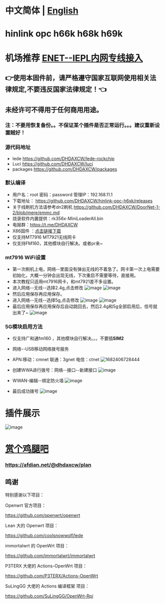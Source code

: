 # 中文简体 | [English](https://github.com/DHDAXCW/NanoPi-R5S-2021/blob/main/EngLish.md)
# hinlink opc h66k h68k h69k
# 机场推荐 [ENET--IEPL内网专线接入](https://www.easy2023.com/#/register?code=Ut7iWMrk)
## 👉使用本固件前，请严格遵守国家互联网使用相关法律规定,不要违反国家法律规定！👈
## 未经许可不得用于任何商用用途。

### 注：不要用恢复备份。。不保证某个插件是否正常运行。。。建议重新设置贼好！

### 源代码地址
- lede https://github.com/DHDAXCW/lede-rockchip
- Luci https://github.com/DHDAXCW/luci
- packages https://github.com/DHDAXCW/packages

### 默认编译

- 用户名：root 密码：password  管理IP：192.168.11.1
- 下载地址： https://github.com/DHDAXCW/hinlink-opc-h6xk/releases
- 关于线刷机方法请参考dn2刷机 https://github.com/DHDAXCW/DoorNet-1-2/blob/mere/emmc.md
- 烧录软件内置提供：rk356x-MiniLoaderAll.bin
- 电报群：https://t.me/DHDAXCW
- X86固件 ：[点击链接下载](https://github.com/DHDAXCW/OpenWRT_x86_x64/releases)
- 仅支持MT7916 MT7921无线网卡
- 仅支持FM160，其他模块自行解决。或者pr来~
### mt7916 WiFi设置
- 第一次刷机上电，网络--里面没有弹出无线的不着急了。网卡第一次上电需要初始化，大概一分钟会出现无线，下次重启不需要等待，直接用。
- 本次教程只适用mt7916网卡，和mt7921差不多设置。
- 进入网络--无线--选择2.4g,点击修改
![image](https://github.com/DHDAXCW/hinlink-opc-h6xk/assets/74764072/4a8e7767-9c1f-4e00-b428-bb2b51297668)
![image](https://github.com/DHDAXCW/hinlink-opc-h6xk/assets/74764072/02a3e011-d6fb-4e73-bbaa-cb443c3d025e)
- 然后应用保存再应用保存。
- 进入网络--无线--选择5g,点击修改
![image](https://github.com/DHDAXCW/hinlink-opc-h6xk/assets/74764072/879bdd0a-4077-4ba6-9ef0-afebcfcdff52)
![image](https://github.com/DHDAXCW/hinlink-opc-h6xk/assets/74764072/326d4759-1598-4e5f-a462-b3cb6514e428)
- 最后应用保存再应用保存后自动跳回去，然后2.4g和5g全部启用后，信号就出来了~
![image](https://github.com/DHDAXCW/hinlink-opc-h6xk/assets/74764072/ef716071-bf10-4243-8a7c-e903cfdd4811)
### 5G模块启用方法
- 仅支持广和通fm160 ，其他模块自行解决。。。不要插**SIM2**
- 网络--USB移动网络拨号服务
- APN:移动：cmnet  联通：3gnet 电信：ctnet
![1682406728444](https://user-images.githubusercontent.com/74764072/234201770-3a796152-5873-4152-a34b-705eeb49bfd4.jpg)

- 创建WWA进行拨号：网络--接口--新建接口
![image](https://user-images.githubusercontent.com/74764072/234204127-8c40ef24-2e15-4991-a13b-b133bb97b38c.png)

- WWAN-编辑--绑定防火墙
![image](https://user-images.githubusercontent.com/74764072/234204460-ae98b1d5-85b6-4c28-8b17-1926b5f8f6ce.png)

- 最后成功拨号
![image](https://user-images.githubusercontent.com/74764072/234204830-708bca0e-c135-4d0c-bd10-c8a1fb0ca288.png)

# 插件展示
 
 ![image](https://user-images.githubusercontent.com/74764072/183227361-e8bdb023-5514-437d-97e8-e13ca4285035.png)

# [赏个鸡腿吧](https://afdian.net/@dhdaxcw/plan)
### https://afdian.net/@dhdaxcw/plan

## 鸣谢

特别感谢以下项目：

Openwrt 官方项目：

<https://github.com/openwrt/openwrt>

Lean 大的 Openwrt 项目：

<https://github.com/coolsnowwolf/lede>

immortalwrt 的 OpenWrt 项目：

<https://github.com/immortalwrt/immortalwrt>

P3TERX 大佬的 Actions-OpenWrt 项目：

<https://github.com/P3TERX/Actions-OpenWrt>

SuLingGG 大佬的 Actions 编译框架 项目：

https://github.com/SuLingGG/OpenWrt-Rpi
